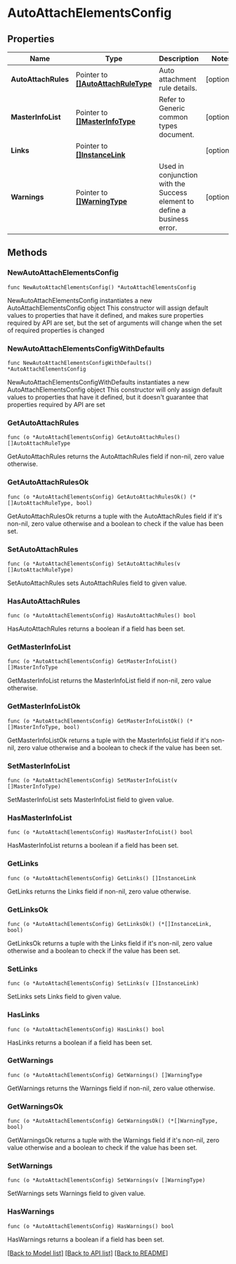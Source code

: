 # AutoAttachElementsConfig

## Properties

Name | Type | Description | Notes
------------ | ------------- | ------------- | -------------
**AutoAttachRules** | Pointer to [**[]AutoAttachRuleType**](AutoAttachRuleType.md) | Auto attachment rule details. | [optional] 
**MasterInfoList** | Pointer to [**[]MasterInfoType**](MasterInfoType.md) | Refer to Generic common types document. | [optional] 
**Links** | Pointer to [**[]InstanceLink**](InstanceLink.md) |  | [optional] 
**Warnings** | Pointer to [**[]WarningType**](WarningType.md) | Used in conjunction with the Success element to define a business error. | [optional] 

## Methods

### NewAutoAttachElementsConfig

`func NewAutoAttachElementsConfig() *AutoAttachElementsConfig`

NewAutoAttachElementsConfig instantiates a new AutoAttachElementsConfig object
This constructor will assign default values to properties that have it defined,
and makes sure properties required by API are set, but the set of arguments
will change when the set of required properties is changed

### NewAutoAttachElementsConfigWithDefaults

`func NewAutoAttachElementsConfigWithDefaults() *AutoAttachElementsConfig`

NewAutoAttachElementsConfigWithDefaults instantiates a new AutoAttachElementsConfig object
This constructor will only assign default values to properties that have it defined,
but it doesn't guarantee that properties required by API are set

### GetAutoAttachRules

`func (o *AutoAttachElementsConfig) GetAutoAttachRules() []AutoAttachRuleType`

GetAutoAttachRules returns the AutoAttachRules field if non-nil, zero value otherwise.

### GetAutoAttachRulesOk

`func (o *AutoAttachElementsConfig) GetAutoAttachRulesOk() (*[]AutoAttachRuleType, bool)`

GetAutoAttachRulesOk returns a tuple with the AutoAttachRules field if it's non-nil, zero value otherwise
and a boolean to check if the value has been set.

### SetAutoAttachRules

`func (o *AutoAttachElementsConfig) SetAutoAttachRules(v []AutoAttachRuleType)`

SetAutoAttachRules sets AutoAttachRules field to given value.

### HasAutoAttachRules

`func (o *AutoAttachElementsConfig) HasAutoAttachRules() bool`

HasAutoAttachRules returns a boolean if a field has been set.

### GetMasterInfoList

`func (o *AutoAttachElementsConfig) GetMasterInfoList() []MasterInfoType`

GetMasterInfoList returns the MasterInfoList field if non-nil, zero value otherwise.

### GetMasterInfoListOk

`func (o *AutoAttachElementsConfig) GetMasterInfoListOk() (*[]MasterInfoType, bool)`

GetMasterInfoListOk returns a tuple with the MasterInfoList field if it's non-nil, zero value otherwise
and a boolean to check if the value has been set.

### SetMasterInfoList

`func (o *AutoAttachElementsConfig) SetMasterInfoList(v []MasterInfoType)`

SetMasterInfoList sets MasterInfoList field to given value.

### HasMasterInfoList

`func (o *AutoAttachElementsConfig) HasMasterInfoList() bool`

HasMasterInfoList returns a boolean if a field has been set.

### GetLinks

`func (o *AutoAttachElementsConfig) GetLinks() []InstanceLink`

GetLinks returns the Links field if non-nil, zero value otherwise.

### GetLinksOk

`func (o *AutoAttachElementsConfig) GetLinksOk() (*[]InstanceLink, bool)`

GetLinksOk returns a tuple with the Links field if it's non-nil, zero value otherwise
and a boolean to check if the value has been set.

### SetLinks

`func (o *AutoAttachElementsConfig) SetLinks(v []InstanceLink)`

SetLinks sets Links field to given value.

### HasLinks

`func (o *AutoAttachElementsConfig) HasLinks() bool`

HasLinks returns a boolean if a field has been set.

### GetWarnings

`func (o *AutoAttachElementsConfig) GetWarnings() []WarningType`

GetWarnings returns the Warnings field if non-nil, zero value otherwise.

### GetWarningsOk

`func (o *AutoAttachElementsConfig) GetWarningsOk() (*[]WarningType, bool)`

GetWarningsOk returns a tuple with the Warnings field if it's non-nil, zero value otherwise
and a boolean to check if the value has been set.

### SetWarnings

`func (o *AutoAttachElementsConfig) SetWarnings(v []WarningType)`

SetWarnings sets Warnings field to given value.

### HasWarnings

`func (o *AutoAttachElementsConfig) HasWarnings() bool`

HasWarnings returns a boolean if a field has been set.


[[Back to Model list]](../README.md#documentation-for-models) [[Back to API list]](../README.md#documentation-for-api-endpoints) [[Back to README]](../README.md)


